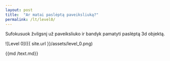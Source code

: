 ```yaml
---
layout: post
title:  "Ar matai paslėptą paveiksliuką?"
permalink: /lt/level0/
---
```

Sufokusuok žvilgsnį už paveiksliuko ir bandyk pamatyti paslėptą 3d objektą.

![Level 0]({{ site.url }}/assets/level_0.png)

{{md  /text.md}}